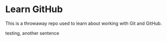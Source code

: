 # Learn GitHub

This is a throwaway repo used to learn about working with Git and GitHub.

testing, another sentence
